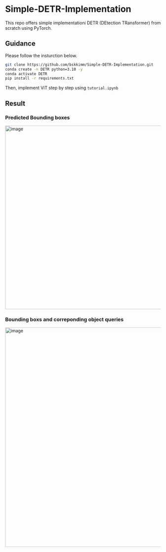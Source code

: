 # Simple-DETR-Implementation
This repo offers simple implementationi DETR (DEtection TRansformer) from scratch using PyTorch.


## Guidance

Please follow the insturction below.

```bash
git clone https://github.com/bskkimm/Simple-DETR-Implementation.git
conda create -n DETR python=3.10 -y
conda activate DETR
pip install -r requirements.txt
```
Then, implement ViT step by step using `tutorial.ipynb`

## Result

### Predicted Bounding boxes
<img width="594" alt="image" src="https://github.com/user-attachments/assets/92d6fc46-4ab4-448b-ae53-c9087c4fd325" />


### Bounding boxs and correponding object queries

<img width="710" alt="image" src="https://github.com/user-attachments/assets/fc1eb0d9-b0e5-4c26-8b78-34ab3c8eb0c7" />

